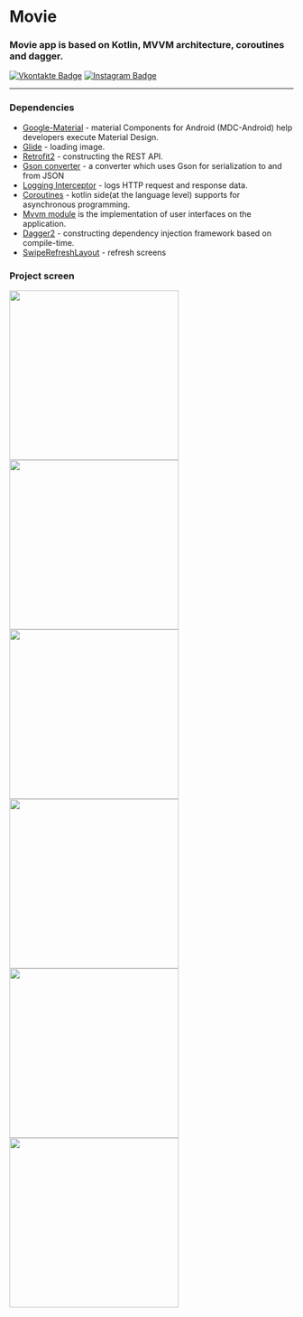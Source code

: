 # Movie
### Movie app is based on Kotlin, MVVM architecture, coroutines and dagger.
[![Vkontakte Badge](https://img.shields.io/badge/Vkontakte-Profile-informational?style=flat&logo=vkontakte&logoColor=white&color=1CA2F1)](https://vk.com/id18561327)
[![Instagram Badge](https://img.shields.io/badge/Instagram-Profile-informational?style=flat&logo=instagram&logoColor=white&color=1CA2F1)](https://www.instagram.com/iivnee/)
__________

### Dependencies
- [Google-Material](https://github.com/material-components/material-components-android) - material Components for Android (MDC-Android) help developers execute Material Design.
- [Glide](https://github.com/bumptech/glide) - loading image.
- [Retrofit2](https://github.com/square/retrofit) - constructing the REST API.
- [Gson converter](https://github.com/square/retrofit/tree/master/retrofit-converters/gson) - a converter which uses Gson for serialization to and from JSON
- [Logging Interceptor](https://github.com/square/okhttp/tree/master/okhttp-logging-interceptor) - logs HTTP request and response data.
- [Coroutines](https://github.com/Kotlin/kotlinx.coroutines) - kotlin side(at the language level) supports for asynchronous programming.
- [Mvvm module](/mvvm) is the implementation of user interfaces on the application. 
- [Dagger2](https://github.com/google/dagger) - constructing dependency injection framework based on compile-time. 
- [SwipeRefreshLayout](/refresh) - refresh screens

### Project screen
<img src="screenshots/sh8.png" width="300"> <img src="screenshots/sh9.png" width="300">
<img src="screenshots/sh1.png" width="300"> <img src="screenshots/sh4.png" width="300">
<img src="screenshots/sh5.png" width="300"> <img src="screenshots/sh6.png" width="300">

